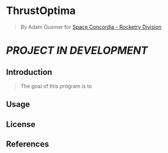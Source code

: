 # ThrustOptima
>By Adam Ousmer for [Space Concordia - Rocketry Division](https://spaceconcordia.ca/rocketry)

<h1><em> PROJECT IN DEVELOPMENT </em></h1>


## Introduction

>The goal of this program is to

## Usage

## License

## References


 

